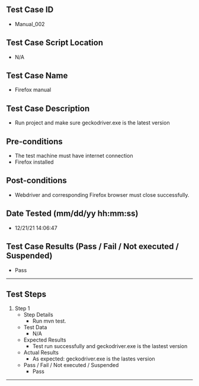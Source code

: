 ## Test Case ID
* Manual_002
## Test Case Script Location
* N/A
## Test Case Name
* Firefox manual
## Test Case Description
* Run project and make sure geckodriver.exe is the latest version
## Pre-conditions
* The test machine must have internet connection
* Firefox installed
## Post-conditions
* Webdriver and corresponding Firefox browser must close successfully.
## Date Tested (mm/dd/yy hh:mm:ss)
* 12/21/21 14:06:47
## Test Case Results (Pass / Fail / Not executed / Suspended)
* Pass
---
## Test Steps
1. Step 1
	* Step Details
		* Run mvn test.
	* Test Data
		* N/A
	* Expected Results
		* Test run successfully and geckodriver.exe is the lastest version
	* Actual Results
		* As expected: geckodriver.exe is the lastes version
	* Pass / Fail / Not executed / Suspended
		* Pass
---
